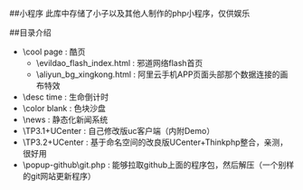 ##小程序
此库中存储了小子以及其他人制作的php小程序，仅供娱乐

##目录介绍
* \cool page : 酷页
	* \evildao_flash_index.html : 邪道网络flash首页
	* \aliyun_bg_xingkong.html : 阿里云手机APP页面头部那个数据连接的画布特效
* \desc time : 生命倒计时
* \color blank : 色块沙盘
* \news : 静态化新闻系统
* \TP3.1+UCenter : 自己修改版uc客户端（内附Demo）
* \TP3.2+UCenter : 基于命名空间的改良版UCenter+Thinkphp整合，亲测，很好用
* \popup-github\git.php : 能够拉取github上面的程序包，然后解压（一个别样的git网站更新程序）